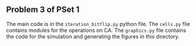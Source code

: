 ## Problem 3 of PSet 1
The main code is in the `iteration_bitflip.py` python file.
The `cells.py` file contains modules for  the operations on CA.
The `graphics.py` file contains the code for the simulation and
generating the figures in this directory.
